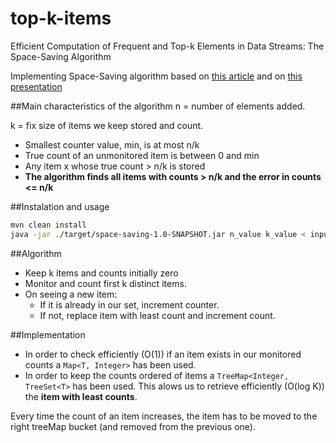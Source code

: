 # top-k-items
Efficient Computation of Frequent and Top-k Elements in Data Streams: The Space-Saving Algorithm 

Implementing Space-Saving algorithm based on [this article](http://www.cse.ust.hk/~raywong/comp5331/References/EfficientComputationOfFrequentAndTop-kElementsInDataStreams.pdf) and on [this presentation](http://romania.amazon.com/techon/presentations/DataStreamsAlgorithms_FlorinManolache.pdf)

##Main characteristics of the algorithm
n = number of elements added. 

k = fix size of items we keep stored and count.

* Smallest counter value, min, is at most n/k
* True count of an unmonitored item is between 0 and min
* Any item x whose true count > n/k is stored
* **The algorithm finds all items with counts > n/k and the error in counts <= n/k**

##Instalation and usage
```bash
mvn clean install
java -jar ./target/space-saving-1.0-SNAPSHOT.jar n_value k_value < input_file
```

##Algorithm
* Keep k items and counts initially zero
* Monitor and count first k distinct items.
* On seeing a new item:
  * If it is already in our set, increment counter.
  * If not, replace item with least count and increment count.
  
##Implementation
* In order to check efficiently (O(1)) if an item exists in our monitored counts a ```Map<T, Integer>``` has been used.
* In order to keep the counts ordered of items a ```TreeMap<Integer, TreeSet<T>``` has been used. This alows us to retrieve efficiently (O(log K)) the **item with least counts**.

Every time the count of an item increases, the item has to be moved to the right treeMap bucket (and removed from the previous one).
